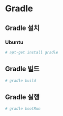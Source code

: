 # Gradle

## Gradle 설치

### Ubuntu

```bash
# apt-get install gradle
```

## Gradle 빌드

```bash
# gradle build
```

## Gradle 실행

```bash
# gradle bootRun
```

